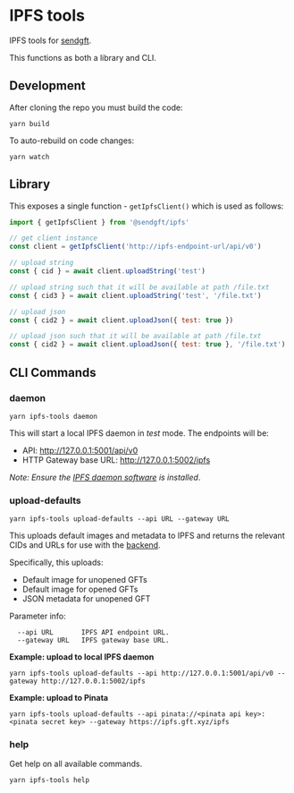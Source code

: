 # IPFS tools

IPFS tools for [sendgft](https://github.com/sendgft).

This functions as both a library and CLI.

## Development

After cloning the repo you must build the code:

```shell
yarn build
```

To auto-rebuild on code changes:

```shell
yarn watch
```


## Library

This exposes a single function - `getIpfsClient()` which is used as follows:

```js
import { getIpfsClient } from '@sendgft/ipfs'

// get client instance
const client = getIpfsClient('http://ipfs-endpoint-url/api/v0')

// upload string
const { cid } = await client.uploadString('test')

// upload string such that it will be available at path /file.txt
const { cid3 } = await client.uploadString('test', '/file.txt')

// upload json
const { cid2 } = await client.uploadJson({ test: true })

// upload json such that it will be available at path /file.txt
const { cid2 } = await client.uploadJson({ test: true }, '/file.txt')
```

## CLI Commands

### daemon

```
yarn ipfs-tools daemon
```

This will start a local IPFS daemon in *test* mode. The endpoints will be:

* API: http://127.0.0.1:5001/api/v0
* HTTP Gateway base URL: http://127.0.0.1:5002/ipfs

_Note: Ensure the [IPFS daemon software](https://ipfs.io/) is installed_.

### upload-defaults

```
yarn ipfs-tools upload-defaults --api URL --gateway URL
```

This uploads default images and metadata to IPFS and returns the relevant CIDs and URLs for use with the [backend](https://github.com/sendgft/dapp).

Specifically, this uploads:

* Default image for unopened GFTs
* Default image for opened GFTs
* JSON metadata for unopened GFT

Parameter info:

```
  --api URL       IPFS API endpoint URL. 
  --gateway URL   IPFS gateway base URL. 
```

**Example: upload to local IPFS daemon**

```shell
yarn ipfs-tools upload-defaults --api http://127.0.0.1:5001/api/v0 --gateway http://127.0.0.1:5002/ipfs
```

**Example: upload to Pinata**

```shell
yarn ipfs-tools upload-defaults --api pinata://<pinata api key>:<pinata secret key> --gateway https://ipfs.gft.xyz/ipfs
```


### help

Get help on all available commands.

```
yarn ipfs-tools help
```
